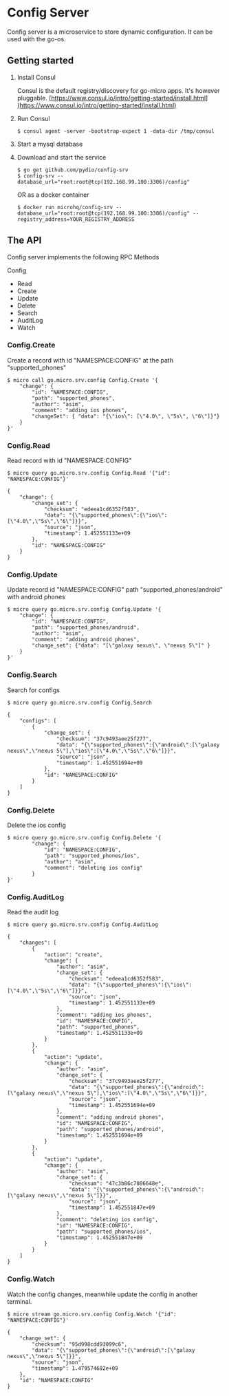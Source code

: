 # Config Server

Config server is a microservice to store dynamic configuration. It can be used with the go-os.

## Getting started

1. Install Consul

	Consul is the default registry/discovery for go-micro apps. It's however pluggable.
	[https://www.consul.io/intro/getting-started/install.html](https://www.consul.io/intro/getting-started/install.html)

2. Run Consul
	```
	$ consul agent -server -bootstrap-expect 1 -data-dir /tmp/consul
	```

3. Start a mysql database

4. Download and start the service

	```shell
	$ go get github.com/pydio/config-srv
	$ config-srv --database_url="root:root@tcp(192.168.99.100:3306)/config"
	```

	OR as a docker container

	```shell
	$ docker run microhq/config-srv --database_url="root:root@tcp(192.168.99.100:3306)/config" --registry_address=YOUR_REGISTRY_ADDRESS
	```

## The API
Config server implements the following RPC Methods

Config
- Read
- Create
- Update
- Delete
- Search
- AuditLog
- Watch


### Config.Create
Create a record with id "NAMESPACE:CONFIG" at the path "supported_phones"
```shell
$ micro call go.micro.srv.config Config.Create '{
	"change": {
		"id": "NAMESPACE:CONFIG",
		"path": "supported_phones",
		"author": "asim",
		"comment": "adding ios phones", 
		"changeSet": { "data": "{\"ios\": [\"4.0\", \"5s\", \"6\"]}"}
	}
}'

```

### Config.Read
Read record with id "NAMESPACE:CONFIG"
```shell
$ micro query go.micro.srv.config Config.Read '{"id": "NAMESPACE:CONFIG"}'

{
	"change": {
		"change_set": {
			"checksum": "edeea1cd6352f583",
			"data": "{\"supported_phones\":{\"ios\":[\"4.0\",\"5s\",\"6\"]}}",
			"source": "json",
			"timestamp": 1.452551133e+09
		},
		"id": "NAMESPACE:CONFIG"
	}
}
```

### Config.Update

Update record id "NAMESPACE:CONFIG" path "supported_phones/android" with android phones

```shell
$ micro query go.micro.srv.config Config.Update '{
	"change": {
		"id": "NAMESPACE:CONFIG",
		"path": "supported_phones/android",
		"author": "asim",
		"comment": "adding android phones",
		"change_set": {"data": "[\"galaxy nexus\", \"nexus 5\"]" }
	}
}'
```

### Config.Search

Search for configs
```shell
$ micro query go.micro.srv.config Config.Search

{
	"configs": [
		{
			"change_set": {
				"checksum": "37c9493aee25f277",
				"data": "{\"supported_phones\":{\"android\":[\"galaxy nexus\",\"nexus 5\"],\"ios\":[\"4.0\",\"5s\",\"6\"]}}",
				"source": "json",
				"timestamp": 1.452551694e+09
			},
			"id": "NAMESPACE:CONFIG"
		}
	]
}
```

### Config.Delete
Delete the ios config

```shell
$ micro query go.micro.srv.config Config.Delete '{
		"change": {
			"id": "NAMESPACE:CONFIG",
			"path": "supported_phones/ios",
			"author": "asim",
			"comment": "deleting ios config"
		}
}'
```

### Config.AuditLog

Read the audit log

```shell
$ micro query go.micro.srv.config Config.AuditLog

{
	"changes": [
		{
			"action": "create",
			"change": {
				"author": "asim",
				"change_set": {
					"checksum": "edeea1cd6352f583",
					"data": "{\"supported_phones\":{\"ios\":[\"4.0\",\"5s\",\"6\"]}}",
					"source": "json",
					"timestamp": 1.452551133e+09
				},
				"comment": "adding ios phones",
				"id": "NAMESPACE:CONFIG",
				"path": "supported_phones",
				"timestamp": 1.452551133e+09
			}
		},
		{
			"action": "update",
			"change": {
				"author": "asim",
				"change_set": {
					"checksum": "37c9493aee25f277",
					"data": "{\"supported_phones\":{\"android\":[\"galaxy nexus\",\"nexus 5\"],\"ios\":[\"4.0\",\"5s\",\"6\"]}}",
					"source": "json",
					"timestamp": 1.452551694e+09
				},
				"comment": "adding android phones",
				"id": "NAMESPACE:CONFIG",
				"path": "supported_phones/android",
				"timestamp": 1.452551694e+09
			}
		},
		{
			"action": "update",
			"change": {
				"author": "asim",
				"change_set": {
					"checksum": "47c3b86c7806648e",
					"data": "{\"supported_phones\":{\"android\":[\"galaxy nexus\",\"nexus 5\"]}}",
					"source": "json",
					"timestamp": 1.452551847e+09
				},
				"comment": "deleting ios config",
				"id": "NAMESPACE:CONFIG",
				"path": "supported_phones/ios",
				"timestamp": 1.452551847e+09
			}
		}
	]
}
```

### Config.Watch

Watch the config changes, meanwhile update the config in another terminal.

```shell
$ micro stream go.micro.srv.config Config.Watch '{"id": "NAMESPACE:CONFIG"}'

{
	"change_set": {
		"checksum": "95d998cdd93099c6",
		"data": "{\"supported_phones\":{\"android\":[\"galaxy nexus\",\"nexus 5\"]}}",
		"source": "json",
		"timestamp": 1.479574682e+09
	},
	"id": "NAMESPACE:CONFIG"
}

```

